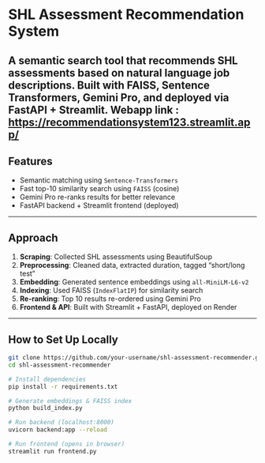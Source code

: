 # SHL Assessment Recommendation System

A semantic search tool that recommends SHL assessments based on natural language job descriptions. Built with FAISS, Sentence Transformers, Gemini Pro, and deployed via FastAPI + Streamlit.
Webapp link : https://recommendationsystem123.streamlit.app/
---

## Features

- Semantic matching using `Sentence-Transformers`
- Fast top-10 similarity search using `FAISS` (cosine)
- Gemini Pro re-ranks results for better relevance
- FastAPI backend + Streamlit frontend (deployed)

---

## Approach

1. **Scraping**: Collected SHL assessments using BeautifulSoup
2. **Preprocessing**: Cleaned data, extracted duration, tagged “short/long test”
3. **Embedding**: Generated sentence embeddings using `all-MiniLM-L6-v2`
4. **Indexing**: Used FAISS (`IndexFlatIP`) for similarity search
5. **Re-ranking**: Top 10 results re-ordered using Gemini Pro
6. **Frontend & API**: Built with Streamlit + FastAPI, deployed on Render

---

## How to Set Up Locally

```bash
git clone https://github.com/your-username/shl-assessment-recommender.git
cd shl-assessment-recommender

# Install dependencies
pip install -r requirements.txt

# Generate embeddings & FAISS index
python build_index.py

# Run backend (localhost:8000)
uvicorn backend:app --reload

# Run frontend (opens in browser)
streamlit run frontend.py
```
